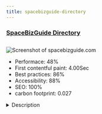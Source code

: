 ```yaml
---
title: spacebizguide-directory
---
```


<div style="height: 3rem">
  <a href="https://www.spacebizguide.com"><h3>SpaceBizGuide Directory</h3></a>
</div>
<img loading="lazy" src="/images/thumbs/spacebizguide.com.jpg" alt="Screenshot of spacebizguide.com" />
<ul>
  <li>Performace: 48%</li>
  <li>
    First contentful paint:
    4.00Sec
  </li>
  <li>Best practices: 86%</li>
  <li>Accessibility: 88%</li>
  <li>SEO: 100%</li>
  <li>carbon footprint: 0.027</li>
</ul>
<details>
  <summary>Description</summary>
  <p>A niche industry directory with business information on the spaceflight & satellite companies from around the world. Includes collection of government space agencies, university space research institutes, industry associations and standards agencies.

Daily updated industry news with wide coverage on space agencies, satellite operators, rocket launchers and space tech companies.The website uses latest version of Joomla, which is mobile responsive and SEO friendly out of the box. Protostar template is selected so that the design interface is simple and clean. Customisation support is easily available online through the Joomla documentation and forum.

The next step was to build the directory. At first, a few directory component was installed and tested but they were not flexible and powerful enough. Perhaps not as matured as Sobipro. 

So Sobipro was chosen later as the most suitable because it is a multi-directory component. Few directories could be built and interlinked. This is very crucial for business directories to display company profiles with related product listings.

While very raw and basic out of the box, Sobipro default templates can be extensively customised, extended with Sobipro apps and ready built templates. There is also 3rd party extension called Xtdir for Sobipro to enhance its directory advertising capabilities.</p>
</details>

